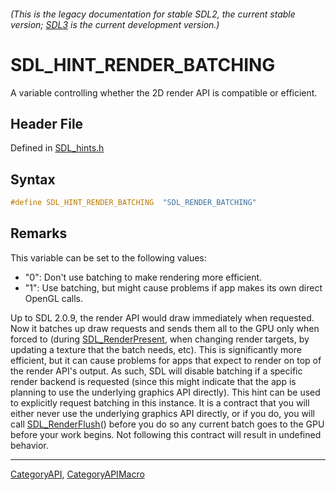 ###### (This is the legacy documentation for stable SDL2, the current stable version; [SDL3](https://wiki.libsdl.org/SDL3/) is the current development version.)
# SDL_HINT_RENDER_BATCHING

A variable controlling whether the 2D render API is compatible or efficient.

## Header File

Defined in [SDL_hints.h](https://github.com/libsdl-org/SDL/blob/SDL2/include/SDL_hints.h)

## Syntax

```c
#define SDL_HINT_RENDER_BATCHING  "SDL_RENDER_BATCHING"
```

## Remarks

This variable can be set to the following values:

- "0": Don't use batching to make rendering more efficient.
- "1": Use batching, but might cause problems if app makes its own direct
  OpenGL calls.

Up to SDL 2.0.9, the render API would draw immediately when requested. Now
it batches up draw requests and sends them all to the GPU only when forced
to (during [SDL_RenderPresent](SDL_RenderPresent), when changing render
targets, by updating a texture that the batch needs, etc). This is
significantly more efficient, but it can cause problems for apps that
expect to render on top of the render API's output. As such, SDL will
disable batching if a specific render backend is requested (since this
might indicate that the app is planning to use the underlying graphics API
directly). This hint can be used to explicitly request batching in this
instance. It is a contract that you will either never use the underlying
graphics API directly, or if you do, you will call
[SDL_RenderFlush](SDL_RenderFlush)() before you do so any current batch
goes to the GPU before your work begins. Not following this contract will
result in undefined behavior.

----
[CategoryAPI](CategoryAPI), [CategoryAPIMacro](CategoryAPIMacro)

